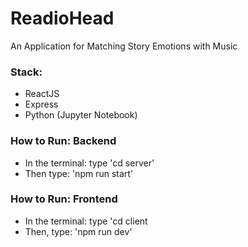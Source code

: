 # ReadioHead
An Application for Matching Story Emotions with Music

### Stack:
- ReactJS
- Express
- Python (Jupyter Notebook)

### How to Run: Backend
- In the terminal: type 'cd server'
- Then type: 'npm run start'
  
### How to Run: Frontend
- In the terminal: type 'cd client
- Then, type: 'npm run dev'

